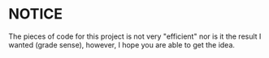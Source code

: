 # NOTICE

The pieces of code for this project is not very "efficient" nor is it the result I wanted (grade sense), however, I hope you
are able to get the idea.
